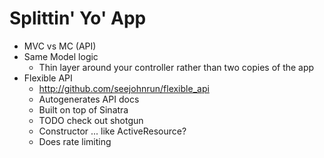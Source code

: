 Splittin' Yo' App
=================

* MVC vs MC (API)
* Same Model logic
  * Thin layer around your controller rather than two copies of the app
* Flexible API
  * http://github.com/seejohnrun/flexible_api
  * Autogenerates API docs 
  * Built on top of Sinatra
  * TODO check out shotgun
  * Constructor ... like ActiveResource?
  * Does rate limiting
